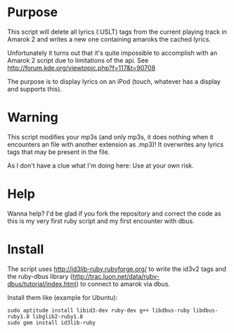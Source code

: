 Purpose
=======
This script will delete all lyrics (:USLT) tags from the current playing track
in Amarok 2 and writes a new one containing amaroks the cached lyrics.

Unfortunately it turns out that it's quite impossible to accomplish with an 
Amarok 2 script due to limitations of the api. See
http://forum.kde.org/viewtopic.php?f=117&t=90708

The purpose is to display lyrics on an iPod (touch, whatever has a display and
supports this).


Warning
=======
This script modifies your mp3s (and only mp3s, it does nothing when it 
encounters an file with another extension as .mp3)!
It overwrites any lyrics tags that may be present in the file.

As I don't have a clue what I'm doing here: Use at your own risk.

Help
=======
Wanna help? I'd be glad if you fork the repository and correct the code as this 
is my very first ruby script and my first encounter with dbus.

Install
=======
The script uses http://id3lib-ruby.rubyforge.org/ to write the id3v2 tags and 
the ruby-dbus library (http://trac.luon.net/data/ruby-dbus/tutorial/index.html) 
to connect to amarok via dbus.


Install them  like (example for Ubuntu):

    sudo aptitude install libid3-dev ruby-dev g++ libdbus-ruby libdbus-ruby1.8 libglib2-ruby1.8
    sudo gem install id3lib-ruby
